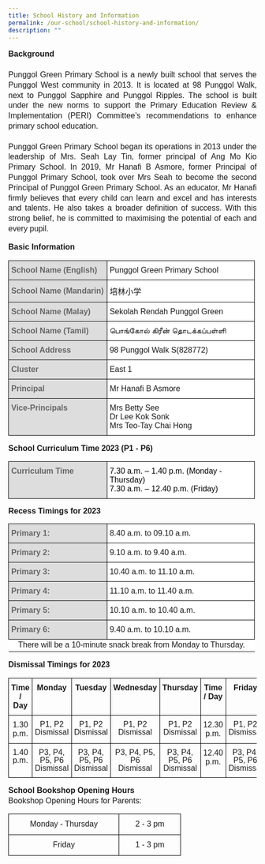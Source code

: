 ```yaml
---
title: School History and Information
permalink: /our-school/school-history-and-information/
description: ""
---
```


<p style="line-height:1.3; font-size:16px; font-family:Arial; text-align:justify;">
	<b>Background</b><br><br>
	Punggol Green Primary School is a newly built school that serves the Punggol West community in 2013. It is located at 98 Punggol Walk, next to Punggol Sapphire and Punggol Ripples. The school is built under the new norms to support the Primary Education Review & Implementation (PERI) Committee’s recommendations to enhance primary school education.<br><br>
Punggol Green Primary School began its operations in 2013 under the leadership of Mrs. Seah Lay Tin, former principal of Ang Mo Kio Primary School. In 2019, Mr Hanafi B Asmore, former Principal of Punggol Primary School, took over Mrs Seah to become the second Principal of Punggol Green Primary School. As an educator, Mr Hanafi firmly believes that every child can learn and excel and has interests and talents. He also takes a broader definition of success. With this strong belief, he is committed to maximising the potential of each and every pupil.</p>

<p style="line-height:1.3;font-size:16px;font-family:Arial;text-align:justify;"><b>Basic Information</b></p>

<table style="border-collapse:collapse;border-spacing:0;table-layout: fixed; width: 500px" class="tg">
   <colgroup><col style="width: 200px"><col style="width: 300px"></colgroup>
   <thead>
      <tr>
         <th style="background-color:#DDD;border-color:black;border-style:solid;border-width:1px;color:#666;font-family:Arial;font-size:16px;font-weight:bold;overflow:hidden;padding:10px 5px;text-align:left;vertical-align:middle;word-break:normal"><span style="color:#666;background-color:#DDD">School Name (English)</span></th>
         <th style="background-color:#FFF;border-color:black;border-style:solid;border-width:1px;font-family:Arial;font-size:16px;font-weight:normal;overflow:hidden;padding:10px 5px;text-align:left;vertical-align:middle;word-break:normal">Punggol Green Primary School</th>
      </tr></thead>
   <tbody>
      <tr>
         <td style="background-color:#DDD;border-color:black;border-style:solid;border-width:1px;color:#666;font-family:Arial, sans-serif;font-size:16px;font-weight:bold;overflow:hidden;padding:10px 5px;text-align:left;vertical-align:middle;word-break:normal"><span style="color:#666;background-color:#DDD">School Name (Mandarin)</span></td>
         <td style="background-color:#FFF;border-color:black;border-style:solid;border-width:1px;font-family:Arial, sans-serif;font-size:16px;overflow:hidden;padding:10px 5px;text-align:left;vertical-align:middle;word-break:normal">培林小学</td>
      </tr>
      <tr>
         <td style="background-color:#DDD;border-color:black;border-style:solid;border-width:1px;color:#666;font-family:Arial, sans-serif;font-size:16px;font-weight:bold;overflow:hidden;padding:10px 5px;text-align:left;vertical-align:middle;word-break:normal"><span style="color:#666;background-color:#DDD">School Name (Malay)</span></td>
         <td style="background-color:#FFF;border-color:black;border-style:solid;border-width:1px;font-family:Arial, sans-serif;font-size:16px;overflow:hidden;padding:10px 5px;text-align:left;vertical-align:middle;word-break:normal">Sekolah Rendah Punggol Green</td>
      </tr>
      <tr>
         <td style="background-color:#DDD;border-color:black;border-style:solid;border-width:1px;color:#666;font-family:Arial, sans-serif;font-size:16px;font-weight:bold;overflow:hidden;padding:10px 5px;text-align:left;vertical-align:middle;word-break:normal"><span style="color:#666;background-color:#DDD">School Name (Tamil)</span></td>
         <td style="background-color:#FFF;border-color:black;border-style:solid;border-width:1px;font-family:Arial, sans-serif;font-size:16px;overflow:hidden;padding:10px 5px;text-align:left;vertical-align:middle;word-break:normal">பொங்கோல் கிரீன் தொடக்கப்பள்ளி</td>
      </tr>
      <tr>
         <td style="background-color:#DDD;border-color:black;border-style:solid;border-width:1px;color:#666;font-family:Arial, sans-serif;font-size:16px;font-weight:bold;overflow:hidden;padding:10px 5px;text-align:left;vertical-align:middle;word-break:normal"><span style="color:#666;background-color:#DDD">School Address</span></td>
         <td style="background-color:#FFF;border-color:black;border-style:solid;border-width:1px;font-family:Arial, sans-serif;font-size:16px;overflow:hidden;padding:10px 5px;text-align:left;vertical-align:middle;word-break:normal">98 Punggol Walk S(828772)</td>
      </tr>
      <tr>
         <td style="background-color:#DDD;border-color:black;border-style:solid;border-width:1px;color:#666;font-family:Arial, sans-serif;font-size:16px;font-weight:bold;overflow:hidden;padding:10px 5px;text-align:left;vertical-align:middle;word-break:normal"><span style="color:#666;background-color:#DDD">Cluster</span></td>
         <td style="background-color:#FFF;border-color:black;border-style:solid;border-width:1px;font-family:Arial, sans-serif;font-size:16px;overflow:hidden;padding:10px 5px;text-align:left;vertical-align:middle;word-break:normal">East 1</td>
      </tr>
      <tr>
         <td style="background-color:#DDD;border-color:black;border-style:solid;border-width:1px;color:#666;font-family:Arial, sans-serif;font-size:16px;font-weight:bold;overflow:hidden;padding:10px 5px;text-align:left;vertical-align:middle;word-break:normal"><span style="color:#666;background-color:#DDD">Principal</span></td>
         <td style="background-color:#FFF;border-color:black;border-style:solid;border-width:1px;font-family:Arial, sans-serif;font-size:16px;overflow:hidden;padding:10px 5px;text-align:left;vertical-align:middle;word-break:normal">Mr Hanafi B Asmore</td>
      </tr>
      <tr>
         <td style="background-color:#DDD;border-color:black;border-style:solid;border-width:1px;color:#666;font-family:Arial, sans-serif;font-size:16px;font-weight:bold;overflow:hidden;padding:10px 5px;text-align:left;vertical-align:top;word-break:normal"><span style="color:#666;background-color:#DDD">Vice-Principals</span></td>
         <td style="background-color:#FFF;border-color:black;border-style:solid;border-width:1px;font-family:Arial, sans-serif;font-size:16px;overflow:hidden;padding:10px 5px;text-align:left;vertical-align:middle;word-break:normal">Mrs Betty See<br>Dr Lee Kok Sonk<br>Mrs Teo-Tay Chai Hong</td>
      </tr>
   </tbody>
</table>

<p style="line-height:1.3; font-size:16px; font-family:Arial; text-align:justify;"><b>School Curriculum Time 2023 (P1 - P6)</b></p>

<table style="border-collapse:collapse;border-spacing:0;table-layout: fixed; width: 500px" class="tg">
   <colgroup><col style="width: 200px"><col style="width: 300px"></colgroup>
   <thead>
      <tr>
         <td style="background-color:#DDD;border-color:black;border-style:solid;border-width:1px;color:#666;font-family:Arial, sans-serif;font-size:16px;font-weight:bold;overflow:hidden;padding:10px 5px;text-align:left;vertical-align:top;word-break:normal"><span style="color:#666;background-color:#DDD">Curriculum Time</span></td>
         <td style="background-color:#FFF;border-color:black;border-style:solid;border-width:1px;font-family:Arial, sans-serif;font-size:16px;overflow:hidden;padding:10px 5px;text-align:left;vertical-align:top;word-break:normal"><span style="font-weight:normal;color:#000">7.30 a.m. – 1.40 p.m. (Monday - Thursday)</span><br><span style="font-weight:normal;color:#000">7.30 a.m. – 12.40 p.m. (Friday)</span></td>
      </tr>
   </thead>
</table>

<p style="line-height: 1.1; font-size:16px; font-family:Arial; text-align:justify;"><b>Recess Timings for 2023</b></p>

<table style="border-collapse:collapse;border-spacing:0;table-layout: fixed; width: 500px" class="tg">
   <colgroup><col style="width: 200px"><col style="width: 300px"></colgroup>
   <thead>
      <tr>
         <th style="background-color:#DDD;border-color:black;border-style:solid;border-width:1px;color:#666;font-family:Arial, sans-serif;font-size:16px;font-weight:bold;overflow:hidden;padding:10px 5px;text-align:left;vertical-align:middle;word-break:normal;"><span style="color:#666;background-color:#DDD">Primary 1:</span></th>
         <th style="background-color:#FFF;border-color:black;border-style:solid;border-width:1px;font-family:Arial, sans-serif;font-size:16px;font-weight:normal;overflow:hidden;padding:10px 5px;text-align:left;vertical-align:middle;word-break:normal">8.40 a.m. to 09.10 a.m.</th>
      </tr>
   </thead>
   <tbody>
      <tr>
         <td style="background-color:#DDD;border-color:black;border-style:solid;border-width:1px;color:#666;font-family:Arial, sans-serif;font-size:16px;font-weight:bold;overflow:hidden;padding:10px 5px;text-align:left;vertical-align:middle;word-break:normal"><span style="color:#666;background-color:#DDD">Primary 2:</span></td>
         <td style="background-color:#FFF;border-color:black;border-style:solid;border-width:1px;font-family:Arial, sans-serif;font-size:16px;overflow:hidden;padding:10px 5px;text-align:left;vertical-align:middle;word-break:normal">9.10 a.m. to 9.40 a.m.</td>
      </tr>
      <tr>
         <td style="background-color:#DDD;border-color:black;border-style:solid;border-width:1px;color:#666;font-family:Arial, sans-serif;font-size:16px;font-weight:bold;overflow:hidden;padding:10px 5px;text-align:left;vertical-align:middle;word-break:normal"><span style="color:#666;background-color:#DDD">Primary 3:</span></td>
         <td style="background-color:#FFF;border-color:black;border-style:solid;border-width:1px;font-family:Arial, sans-serif;font-size:16px;overflow:hidden;padding:10px 5px;text-align:left;vertical-align:middle;word-break:normal">10.40 a.m. to 11.10 a.m.</td>
      </tr>
      <tr>
         <td style="background-color:#DDD;border-color:black;border-style:solid;border-width:1px;color:#666;font-family:Arial, sans-serif;font-size:16px;font-weight:bold;overflow:hidden;padding:10px 5px;text-align:left;vertical-align:middle;word-break:normal"><span style="color:#666;background-color:#DDD">Primary 4:</span></td>
         <td style="background-color:#FFF;border-color:black;border-style:solid;border-width:1px;font-family:Arial, sans-serif;font-size:16px;overflow:hidden;padding:10px 5px;text-align:left;vertical-align:middle;word-break:normal">11.10 a.m. to 11.40 a.m.</td>
      </tr>
      <tr>
         <td style="background-color:#DDD;border-color:black;border-style:solid;border-width:1px;color:#666;font-family:Arial, sans-serif;font-size:16px;font-weight:bold;overflow:hidden;padding:10px 5px;text-align:left;vertical-align:middle;word-break:normal"><span style="color:#666;background-color:#DDD">Primary 5:</span></td>
         <td style="background-color:#FFF;border-color:black;border-style:solid;border-width:1px;font-family:Arial, sans-serif;font-size:16px;overflow:hidden;padding:10px 5px;text-align:left;vertical-align:middle;word-break:normal">10.10 a.m. to 10.40 a.m.</td>
      </tr>
      <tr>
          <td style="background-color:#DDD;border-color:black;border-style:solid;border-width:1px;color:#666;font-family:Arial, sans-serif;font-size:16px;font-weight:bold;overflow:hidden;padding:10px 5px;text-align:left;vertical-align:middle;word-break:normal"><span style="color:#666;background-color:#DDD">Primary 6:</span></td>
          <td style="background-color:#FFF;border-color:black;border-style:solid;border-width:1px;font-family:Arial, sans-serif;font-size:16px;overflow:hidden;padding:10px 5px;text-align:left;vertical-align:middle;word-break:normal">9.40 a.m. to 10.10 a.m.</td>
      </tr>
      <tr>
         <td style="background-color:#FFF;font-family:Arial;font-size:16px;overflow:hidden;text-align:center;vertical-align:middle;word-break:normal" colspan="2">There will be a 10-minute snack break from Monday to Thursday.</td>
      </tr>
   </tbody>
</table>


<p style="line-height: 1.3; font-size:16px; font-family:Arial; text-align:justify;"><b>Dismissal Timings for 2023</b></p>

<table style="border-collapse:collapse;border-spacing:0" class="tg">
   <thead>
      <tr>
         <th style="border-color:black;border-style:solid;border-width:1px;font-family:Arial, sans-serif;font-size:16px;font-weight:bold;overflow:hidden;padding:10px 5px;text-align:center;vertical-align:top;word-break:normal">Time / Day<br></th>
         <th style="border-color:black;border-style:solid;border-width:1px;font-family:Arial, sans-serif;font-size:16px;font-weight:bold;overflow:hidden;padding:10px 5px;text-align:center;vertical-align:top;word-break:normal">Monday<br></th>
         <th style="border-color:black;border-style:solid;border-width:1px;font-family:Arial, sans-serif;font-size:16px;font-weight:bold;overflow:hidden;padding:10px 5px;text-align:center;vertical-align:top;word-break:normal">Tuesday<br></th>
         <th style="border-color:black;border-style:solid;border-width:1px;font-family:Arial, sans-serif;font-size:16px;font-weight:bold;overflow:hidden;padding:10px 5px;text-align:center;vertical-align:top;word-break:normal">Wednesday<br></th>
         <th style="border-color:black;border-style:solid;border-width:1px;font-family:Arial, sans-serif;font-size:16px;font-weight:bold;overflow:hidden;padding:10px 5px;text-align:center;vertical-align:top;word-break:normal">Thursday<br></th>
         <th style="border-color:black;border-style:solid;border-width:1px;font-family:Arial, sans-serif;font-size:16px;font-weight:bold;overflow:hidden;padding:10px 5px;text-align:center;vertical-align:top;word-break:normal">Time / Day<br></th>
         <th style="border-color:black;border-style:solid;border-width:1px;font-family:Arial, sans-serif;font-size:16px;font-weight:bold;overflow:hidden;padding:10px 5px;text-align:center;vertical-align:top;word-break:normal">Friday<br></th>
      </tr>
   </thead>
   <tbody>
      <tr>
         <td style="border-color:black;border-style:solid;border-width:1px;font-family:Arial, sans-serif;font-size:16px;overflow:hidden;padding:10px 5px;text-align:center;vertical-align:top;word-break:normal">1.30 p.m.<br></td>
         <td style="line-height:1;border-color:black;border-style:solid;border-width:1px;font-family:Arial, sans-serif;font-size:16px;overflow:hidden;padding:10px 5px;text-align:center;vertical-align:top;word-break:normal">P1, P2<br>Dismissal<br></td>
         <td style="line-height:1;border-color:black;border-style:solid;border-width:1px;font-family:Arial, sans-serif;font-size:16px;overflow:hidden;padding:10px 5px;text-align:center;vertical-align:top;word-break:normal">P1, P2<br>Dismissal<br></td>
         <td style="line-height:1;border-color:black;border-style:solid;border-width:1px;font-family:Arial, sans-serif;font-size:16px;overflow:hidden;padding:10px 5px;text-align:center;vertical-align:top;word-break:normal">P1, P2<br>Dismissal<br></td>
         <td style="line-height:1;border-color:black;border-style:solid;border-width:1px;font-family:Arial, sans-serif;font-size:16px;overflow:hidden;padding:10px 5px;text-align:center;vertical-align:top;word-break:normal">P1, P2<br>Dismissal<br></td>
         <td style="border-color:black;border-style:solid;border-width:1px;font-family:Arial, sans-serif;font-size:16px;overflow:hidden;padding:10px 5px;text-align:center;vertical-align:top;word-break:normal">12.30 p.m.<br></td>
         <td style="line-height:1;border-color:black;border-style:solid;border-width:1px;font-family:Arial, sans-serif;font-size:16px;overflow:hidden;padding:10px 5px;text-align:center;vertical-align:top;word-break:normal">P1, P2<br>Dismissal<br></td>
      </tr>
      <tr>
         <td style="line-height:1;border-color:black;border-style:solid;border-width:1px;font-family:Arial, sans-serif;font-size:16px;overflow:hidden;padding:10px 5px;text-align:center;vertical-align:top;word-break:normal">1.40 p.m.<br></td>
         <td style="line-height:1;border-color:black;border-style:solid;border-width:1px;font-family:Arial, sans-serif;font-size:16px;overflow:hidden;padding:10px 5px;text-align:center;vertical-align:top;word-break:normal">P3, P4, P5, P6<br>Dismissal<br></td>
          <td style="line-height:1;border-color:black;border-style:solid;border-width:1px;font-family:Arial, sans-serif;font-size:16px;overflow:hidden;padding:10px 5px;text-align:center;vertical-align:top;word-break:normal">P3, P4, P5, P6<br>Dismissal<br></td>
         <td style="line-height:1;border-color:black;border-style:solid;border-width:1px;font-family:Arial, sans-serif;font-size:16px;overflow:hidden;padding:10px 5px;text-align:center;vertical-align:top;word-break:normal">P3, P4, P5, P6<br>Dismissal<br></td>
         <td style="line-height:1;border-color:black;border-style:solid;border-width:1px;font-family:Arial, sans-serif;font-size:16px;overflow:hidden;padding:10px 5px;text-align:center;vertical-align:top;word-break:normal">P3, P4, P5, P6<br>Dismissal<br></td>
         <td style="border-color:black;border-style:solid;border-width:1px;font-family:Arial, sans-serif;font-size:16px;overflow:hidden;padding:10px 5px;text-align:center;vertical-align:top;word-break:normal">12.40 p.m.<br></td>
         <td style="line-height:1;border-color:black;border-style:solid;border-width:1px;font-family:Arial, sans-serif;font-size:16px;overflow:hidden;padding:10px 5px;text-align:center;vertical-align:top;word-break:normal">P3, P4, P5, P6<br>Dismissal<br></td>
      </tr>
   </tbody>
</table>

<p style="line-height:1.3; font-size:16px; font-family:Arial; text-align:justify;"><b>School Bookshop Opening Hours</b><br>
	Bookshop Opening Hours for Parents:</p>

<table style="width:350px">
   <colgroup><col style="width:225px"><col style="width:125px"></colgroup> 
   <tr>
     <th style="line-height:1.3;border-color:black;border-style:solid;border-width:1px;font-family:Arial, sans-serif;font-size:16px;overflow:hidden;padding:10px 5px;text-align:center;vertical-align:top;word-break:normal;font-weight:normal;">Monday - Thursday</th>
    <th style="line-height:1.3;border-color:black;border-style:solid;border-width:1px;font-family:Arial, sans-serif;font-size:16px;overflow:hidden;padding:10px 5px;text-align:center;vertical-align:top;word-break:normal;font-weight:normal;">2 - 3 pm</th>
   </tr>
   <tr>
     <td style="line-height:1.3;border-color:black;border-style:solid;border-width:1px;font-family:Arial, sans-serif;font-size:16px;overflow:hidden;padding:10px 5px;text-align:center;vertical-align:top;word-break:normal">Friday</td>
     <td style="line-height:1.3;border-color:black;border-style:solid;border-width:1px;font-family:Arial, sans-serif;font-size:16px;overflow:hidden;padding:10px 5px;text-align:center;vertical-align:top;word-break:normal">1 - 3 pm</td>
  </tr>
</table>